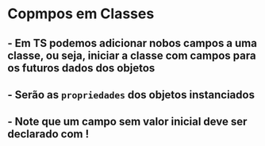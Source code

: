 # Copmpos em Classes
## - Em TS podemos adicionar nobos campos a uma classe, ou seja, iniciar a classe com campos para os futuros dados dos objetos
## - Serão as `propriedades` dos objetos instanciados
## - Note que um campo sem valor inicial deve ser declarado com !